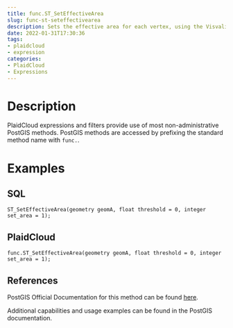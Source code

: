 ```yaml
---
title: func.ST_SetEffectiveArea
slug: func-st-seteffectivearea
description: Sets the effective area for each vertex, using the Visvalingam-Whyatt algorithm
date: 2022-01-31T17:30:36
tags:
- plaidcloud
- expression
categories:
- PlaidCloud
- Expressions
---
```



# Description


PlaidCloud expressions and filters provide use of most non-administrative PostGIS methods. PostGIS methods are accessed by prefixing the standard method name with `func.`.



# Examples


## SQL



```
ST_SetEffectiveArea(geometry geomA, float threshold = 0, integer set_area = 1);
```


## PlaidCloud



```
func.ST_SetEffectiveArea(geometry geomA, float threshold = 0, integer set_area = 1);
```


## References


PostGIS Official Documentation for this method can be found [here](https://postgis.net/docs/manual-3.1/ST_SetEffectiveArea.html).



Additional capabilities and usage examples can be found in the PostGIS documentation.

